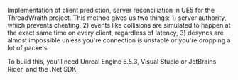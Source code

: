 Implementation of client prediction, server reconciliation in UE5 for the ThreadWraith project. This method gives us two things: 1) server authority, which prevents cheating, 2) events like collisions are simulated to happen at the exact same time on every client, regardless of latency, 3) desyncs are almost impossible unless you're connection is unstable or you're dropping a lot of packets

To build this, you'll need Unreal Engine 5.5.3, Visual Studio or JetBrains Rider, and the .Net SDK.
